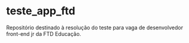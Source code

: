 # teste_app_ftd
Repositório destinado à resolução do teste para vaga de desenvolvedor front-end jr da FTD Educação.
